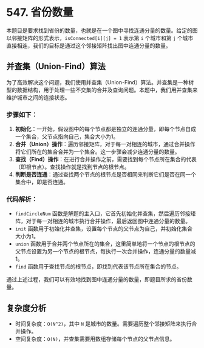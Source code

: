 # 547. 省份数量

本题目是要求找到省份的数量，也就是在一个图中寻找连通分量的数量。给定的图以邻接矩阵的形式表示，`isConnected[i][j] = 1` 表示第 `i` 个城市和第 `j` 个城市直接相连，我们的目标是通过这个邻接矩阵找出图中连通分量的数量。

## 并查集（Union-Find）算法

为了高效解决这个问题，我们使用并查集（Union-Find）算法。并查集是一种树型的数据结构，用于处理一些不交集的合并及查询问题。本题中，我们用并查集来维护城市之间的连接状态。

### 步骤如下：

1. **初始化**：一开始，假设图中的每个节点都是独立的连通分量，即每个节点自成一个集合，父节点指向自己，集合大小为1。
2. **合并（Union）操作**：遍历邻接矩阵，对于每一对相连的城市，通过合并操作将它们所在的集合合并为一个集合。这一步骤会减少连通分量的数量。
3. **查找（Find）操作**：在进行合并操作之前，需要找到每个节点所在集合的代表（即根节点）。查找操作就是找到节点的根节点。
4. **判断是否连通**：通过查找两个节点的根节点是否相同来判断它们是否在同一个集合中，即是否连通。

### 代码解析：

- `findCircleNum` 函数是解题的主入口，它首先初始化并查集，然后遍历邻接矩阵，对于每一对相连的城市执行合并操作，最后返回图中连通分量的数量。
- `init` 函数用于初始化并查集，设置每个节点的父节点为自己，并初始化集合大小为1。
- `union` 函数用于合并两个节点所在的集合，这里简单地将一个节点的根节点的父节点设置为另一个节点的根节点，每执行一次合并操作，连通分量的数量减1。
- `find` 函数用于查找节点的根节点，即找到代表该节点所在集合的节点。

通过上述过程，我们可以有效地找到图中连通分量的数量，即题目所求的省份数量。

## 复杂度分析

- 时间复杂度：`O(N^2)`，其中 `N` 是城市的数量。需要遍历整个邻接矩阵来执行合并操作。
- 空间复杂度：`O(N)`，并查集需要用数组存储每个节点的父节点信息。
